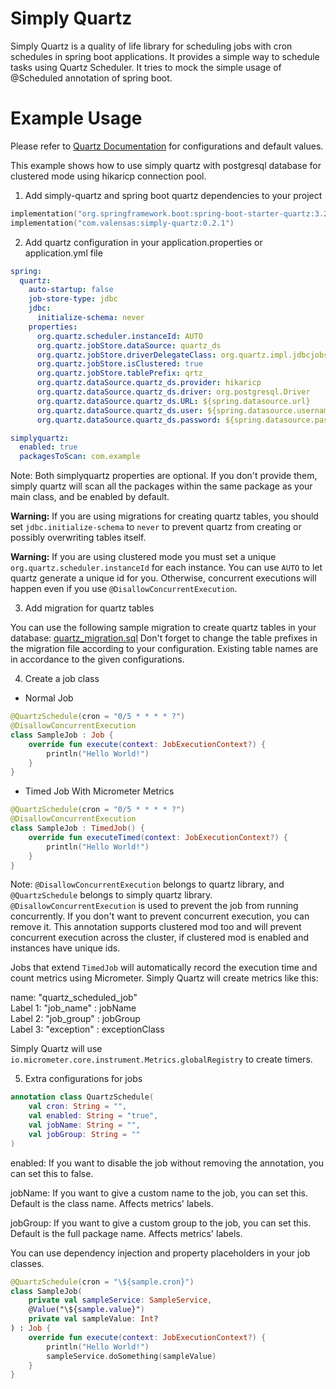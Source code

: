 Simply Quartz
=============
Simply Quartz is a quality of life library for scheduling jobs with cron schedules in spring boot applications. It
provides a simple way to schedule tasks using Quartz Scheduler. It tries to mock the simple usage of @Scheduled
annotation of spring boot.

# Example Usage

Please refer to [Quartz Documentation](https://www.quartz-scheduler.org/documentation/quartz-2.3.0/configuration/) for
configurations and default values.

This example shows how to use simply quartz with postgresql database for clustered mode using hikaricp connection pool.

1) Add simply-quartz and spring boot quartz dependencies to your project

```kts
implementation("org.springframework.boot:spring-boot-starter-quartz:3.2.0")
implementation("com.valensas:simply-quartz:0.2.1")
```

2) Add quartz configuration in your application.properties or application.yml file

```yml
spring:
  quartz:
    auto-startup: false
    job-store-type: jdbc
    jdbc:
      initialize-schema: never
    properties:
      org.quartz.scheduler.instanceId: AUTO
      org.quartz.jobStore.dataSource: quartz_ds
      org.quartz.jobStore.driverDelegateClass: org.quartz.impl.jdbcjobstore.PostgreSQLDelegate
      org.quartz.jobStore.isClustered: true
      org.quartz.jobStore.tablePrefix: qrtz_
      org.quartz.dataSource.quartz_ds.provider: hikaricp
      org.quartz.dataSource.quartz_ds.driver: org.postgresql.Driver
      org.quartz.dataSource.quartz_ds.URL: ${spring.datasource.url}
      org.quartz.dataSource.quartz_ds.user: ${spring.datasource.username}
      org.quartz.dataSource.quartz_ds.password: ${spring.datasource.password}

simplyquartz:
  enabled: true
  packagesToScan: com.example
```

Note: Both simplyquartz properties are optional. If you don't provide them, simply quartz will scan all the packages
within the same package as your main class, and be enabled by default.

**Warning:** If you are using migrations for creating quartz tables, you should set `jdbc.initialize-schema` to `never`
to prevent quartz from creating or possibly overwriting tables itself.

**Warning:** If you are using clustered mode you must set a unique `org.quartz.scheduler.instanceId` for each instance.
You can use `AUTO` to let quartz generate a unique id for you. Otherwise, concurrent executions will happen even if you
use `@DisallowConcurrentExecution`.

3) Add migration for quartz tables

You can use the following sample migration to create quartz tables in your
database: [quartz_migration.sql](https://github.com/Valensas/simply-quartz/blob/main/sample_config/quartz_migration.sql)
Don't forget to change the table prefixes in the migration file according to your configuration. Existing table names
are in accordance to the given configurations.

4) Create a job class

- Normal Job

```kotlin
@QuartzSchedule(cron = "0/5 * * * * ?")
@DisallowConcurrentExecution
class SampleJob : Job {
    override fun execute(context: JobExecutionContext?) {
        println("Hello World!")
    }
}
```

- Timed Job With Micrometer Metrics

```kotlin
@QuartzSchedule(cron = "0/5 * * * * ?")
@DisallowConcurrentExecution
class SampleJob : TimedJob() {
    override fun executeTimed(context: JobExecutionContext?) {
        println("Hello World!")
    }
}
```

Note: `@DisallowConcurrentExecution` belongs to quartz library, and `@QuartzSchedule` belongs to simply quartz library.
`@DisallowConcurrentExecution` is used to prevent the job from running concurrently. If you don't want to prevent
concurrent execution, you can remove it. This annotation supports clustered mod too and will prevent concurrent
execution across the cluster, if clustered mod is enabled and instances have unique ids.

Jobs that extend `TimedJob` will automatically record the execution time and count metrics using Micrometer.
Simply Quartz will create metrics like this:

name: "quartz_scheduled_job"\
Label 1: "job_name" : jobName\
Label 2: "job_group" : jobGroup\
Label 3: "exception" : exceptionClass

Simply Quartz will use `io.micrometer.core.instrument.Metrics.globalRegistry` to create timers.

5) Extra configurations for jobs

```kotlin
annotation class QuartzSchedule(
    val cron: String = "",
    val enabled: String = "true",
    val jobName: String = "",
    val jobGroup: String = ""
)
```

enabled: If you want to disable the job without removing the annotation, you can set this to false.

jobName: If you want to give a custom name to the job, you can set this. Default is the class name. Affects metrics'
labels.

jobGroup: If you want to give a custom group to the job, you can set this. Default is the full package name. Affects
metrics' labels.

You can use dependency injection and property placeholders in your job classes.

```kotlin
@QuartzSchedule(cron = "\${sample.cron}")
class SampleJob(
    private val sampleService: SampleService,
    @Value("\${sample.value}")
    private val sampleValue: Int?
) : Job {
    override fun execute(context: JobExecutionContext?) {
        println("Hello World!")
        sampleService.doSomething(sampleValue)
    }
}
```